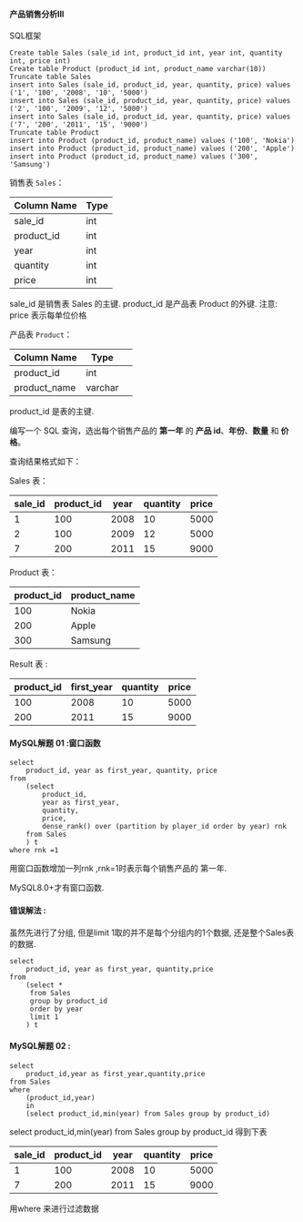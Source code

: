 ####  产品销售分析III 

SQL框架

```mysql
Create table Sales (sale_id int, product_id int, year int, quantity int, price int)
Create table Product (product_id int, product_name varchar(10))
Truncate table Sales
insert into Sales (sale_id, product_id, year, quantity, price) values ('1', '100', '2008', '10', '5000')
insert into Sales (sale_id, product_id, year, quantity, price) values ('2', '100', '2009', '12', '5000')
insert into Sales (sale_id, product_id, year, quantity, price) values ('7', '200', '2011', '15', '9000')
Truncate table Product
insert into Product (product_id, product_name) values ('100', 'Nokia')
insert into Product (product_id, product_name) values ('200', 'Apple')
insert into Product (product_id, product_name) values ('300', 'Samsung')
```

销售表 `Sales`：

| Column Name | Type |
| ----------- | ---- |
| sale_id     | int  |
| product_id  | int  |
| year        | int  |
| quantity    | int  |
| price       | int  |

sale_id 是销售表 Sales 的主键.   product_id 是产品表 Product 的外键.  注意: price 表示每单位价格

产品表 `Product`：

| Column Name  | Type    |      |
| ------------ | ------- | ---- |
| product_id   | int     |      |
| product_name | varchar |      |

product_id 是表的主键.

编写一个 SQL 查询，选出每个销售产品的 **第一年** 的 **产品 id**、**年份**、**数量** 和 **价格**。

查询结果格式如下：

Sales 表：

| sale_id | product_id | year | quantity | price |
| ------- | ---------- | ---- | -------- | ----- |
| 1       | 100        | 2008 | 10       | 5000  |
| 2       | 100        | 2009 | 12       | 5000  |
| 7       | 200        | 2011 | 15       | 9000  |

Product 表：

| product_id | product_name |
| ---------- | ------------ |
| 100        | Nokia        |
| 200        | Apple        |
| 300        | Samsung      |

Result 表 :  

| product_id | first_year | quantity | price |
| ---------- | ---------- | -------- | ----- |
| 100        | 2008       | 10       | 5000  |
| 200        | 2011       | 15       | 9000  |

#### MySQL解题 01  :窗口函数

```mysql
select  
    product_id, year as first_year, quantity, price
from 
    (select 
        product_id, 
        year as first_year, 
        quantity,
        price,
        dense_rank() over (partition by player_id order by year) rnk
    from Sales
    ) t
where rnk =1
```

用窗口函数增加一列rnk ,rnk=1时表示每个销售产品的 第一年. 

MySQL8.0+才有窗口函数.

#### 错误解法  :

虽然先进行了分组, 但是limit 1取的并不是每个分组内的1个数据, 还是整个Sales表的数据.

```mysql
select  
    product_id, year as first_year, quantity,price
from 
    (select *
     from Sales
     group by product_id
     order by year
     limit 1   
    ) t
```

#### MySQL解题 02  :

```mysql
select 
	product_id,year as first_year,quantity,price 
from Sales 
where 
    (product_id,year) 
    in 
    (select product_id,min(year) from Sales group by product_id)
```

select product_id,min(year) from Sales group by product_id 得到下表

| sale_id | product_id | year | quantity | price |
| ------- | ---------- | ---- | -------- | ----- |
| 1       | 100        | 2008 | 10       | 5000  |
| 7       | 200        | 2011 | 15       | 9000  |

用where 来进行过滤数据